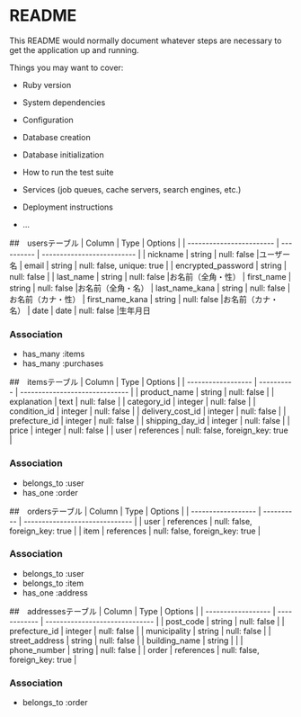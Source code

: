 # README

This README would normally document whatever steps are necessary to get the
application up and running.

Things you may want to cover:

* Ruby version

* System dependencies

* Configuration

* Database creation

* Database initialization

* How to run the test suite

* Services (job queues, cache servers, search engines, etc.)

* Deployment instructions

* ...

##　usersテーブル
| Column                   | Type       | Options                    |
| ------------------------ | ---------- | -------------------------- |
| nickname                 | string     | null: false                |ユーザー名
| email                    | string     | null: false, unique: true  |
| encrypted_password       | string     | null: false                |
| last_name                | string     | null: false                |お名前（全角・性）
| first_name               | string     | null: false                |お名前（全角・名）
| last_name_kana           | string     | null: false                |お名前（カナ・性）
| first_name_kana          | string     | null: false                |お名前（カナ・名）
| date                     | date       | null: false                |生年月日


### Association
- has_many :items
- has_many :purchases

##　itemsテーブル
| Column             | Type       | Options                        |
| ------------------ | ---------- | ------------------------------ |
| product_name       | string     | null: false                    |
| explanation        | text       | null: false                    |
| category_id        | integer    | null: false                    |
| condition_id       | integer    | null: false                    |
| delivery_cost_id   | integer    | null: false                    |
| prefecture_id      | integer    | null: false                    |
| shipping_day_id    | integer    | null: false                    |
| price              | integer    | null: false                    |
| user               | references | null: false, foreign_key: true |

### Association
- belongs_to :user
- has_one :order

##　ordersテーブル
| Column             | Type       | Options                        |
| ------------------ | ---------- | ------------------------------ |
| user               | references | null: false, foreign_key: true |
| item               | references | null: false, foreign_key: true |

### Association
- belongs_to :user
- belongs_to :item
- has_one :address

##　addressesテーブル
| Column             | Type         | Options                        |
| ------------------ | ------------ | ------------------------------ |
| post_code          | string       | null: false                    |
| prefecture_id      | integer      | null: false                    |
| municipality       | string       | null: false                    |
| street_address     | string       | null: false                    |
| building_name      | string       |                                |
| phone_number       | string       | null: false                    |
| order              | references   | null: false, foreign_key: true |

### Association
- belongs_to :order